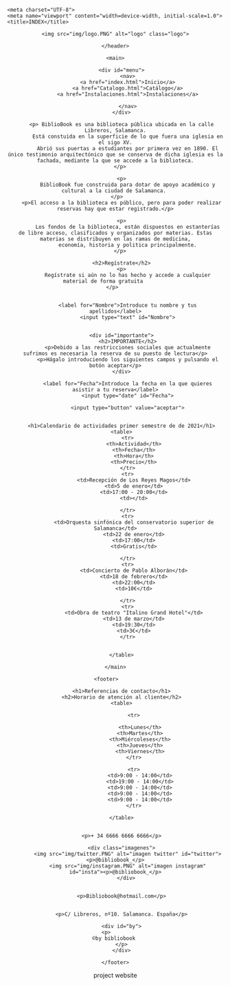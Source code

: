 <!DOCTYPE html>
<html lang="es">
<link rel="stylesheet" href="css/estilos.css">


    <meta charset="UTF-8">
    <meta name="viewport" content="width=device-width, initial-scale=1.0">
    <title>INDEX</title>

<body>
    <header>

    <img src="img/logo.PNG" alt="logo" class="logo">
  
    </header>

    <main>

        <div id="menu">
            <nav>
            <a href="index.html">Inicio</a>
            <a href="Catalogo.html">Catálogo</a>
            <a href="Instalaciones.html">Instalaciones</a>
    
            </nav>
        </div>

        <p> BiblioBook es una biblioteca pública ubicada en la calle Libreros, Salamanca.
            Está constuida en la superficie de lo que fuera una iglesia en el sigo XV.
            Abrió sus puertas a estudiantes por primera vez en 1890. El único testimonio arquitectónico que se conserva de dicha iglesia es la fachada, mediante la que se accede a la biblioteca.
        </p> 

        <p>
            BiblioBook fue construida para dotar de apoyo académico y cultural a la ciudad de Salamanca. 
        </p>   
        <p>El acceso a la biblioteca es público, pero para poder realizar reservas hay que estar registrado.</p>

        <p>
            Los fondos de la biblioteca, están dispuestos en estanterías de libre acceso, clasificados y organizados por materias. Estas materias se distribuyen en las ramas de medicina,
            economía, historia y politica principalmente.
        </p> 

        <h2>Regístrate</h2>
        <p>
            Regístrate si aún no lo has hecho y accede a cualquier material de forma gratuita        
        </p>      

        
            <label for="Nombre">Introduce tu nombre y tus apellidos</label>
            <input type="text" id="Nombre">
       

        <div id="importante">
            <h2>IMPORTANTE</h2>
            <p>Debido a las restricciones sociales que actualmente sufrimos es necesaria la reserva de su puesto de lectura</p>
            <p>Hágalo introduciendo los siguientes campos y pulsando el botón aceptar</p>
        </div>

            <label for="Fecha">Introduce la fecha en la que quieres asistir a tu reserva</label>
            <input type="date" id="Fecha">

            <input type="button" value="aceptar">
        

        <h1>Calendario de actividades primer semestre de de 2021</h1>
        <table>
            <tr>
                <th>Actividad</th>
                <th>Fecha</th>
                <th>Hora</th>
                <th>Precio</th>
            </tr>
            <tr>
                <td>Recepción de Los Reyes Magos</td>
                <td>5 de enero</td>
                <td>17:00 - 20:00</td>
                <td></td>
                
            </tr>
            <tr>
                <td>Orquesta sinfónica del conservatorio superior de Salamanca</td>
                <td>22 de enero</td>
                <td>17:00</td>
                <td>Gratis</td>
                
            </tr>
            <tr>
                <td>Concierto de Pablo Alborán</td>
                <td>18 de febrero</td>
                <td>22:00</td>
                <td>10€</td>
    
            </tr>
            <tr>
                <td>Obra de teatro "Italino Grand Hotel"</td>
                <td>13 de marzo</td>
                <td>19:30</td>
                <td>3€</td>
            </tr>


        </table>

    </main>

    <footer>      

        <h1>Referencias de contacto</h1>
        <h2>Horario de atención al cliente</h2>
        <table>
            
                <tr>
                    
                    <th>Lunes</th>
                    <th>Martes</th>
                    <th>Miércoleses</th>
                    <th>Jueves</th>
                    <th>Viernes</th>
                </tr>

                <tr>
                    <td>9:00 - 14:00</td>
                    <td>19:00 - 14:00</td>
                    <td>9:00 - 14:00</td>
                    <td>9:00 - 14:00</td>
                    <td>9:00 - 14:00</td>
                </tr>
           
        </table>


        <p>+ 34 6666 6666 6666</p>

        <div class="imagenes">
            <img src="img/twitter.PNG" alt="imagen twitter" id="twitter"><p>@bibliobook_</p>
            <img src="img/instagram.PNG" alt="imagen instagram" id="insta"><p>@bibliobook_</p>
           </div>


        <p>Bibliobook@hotmail.com</p>


        <p>C/ Libreros, nº10. Salamanca. España</p>

        <div id="by">
        <p>          
            ©by bibliobook         
        </p>
        </div>
  
    </footer>
    
</body>
</html>
project website
